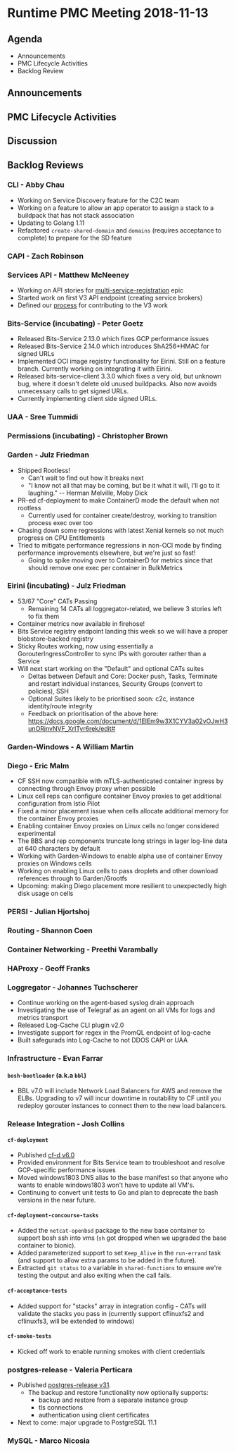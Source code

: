 # Runtime PMC Meeting 2018-11-13

## Agenda

* Announcements
* PMC Lifecycle Activities
* Backlog Review


## Announcements


## PMC Lifecycle Activities


## Discussion


## Backlog Reviews

### CLI - Abby Chau

* Working on Service Discovery feature for the C2C team
* Working on a feature to allow an app operator to assign a stack to a buildpack that has not stack association
* Updating to Golang 1.11
* Refactored `create-shared-domain` and `domains` (requires acceptance to complete) to prepare for the SD feature



### CAPI - Zach Robinson


### Services API - Matthew McNeeney
* Working on API stories for [multi-service-registration](https://www.pivotaltracker.com/epic/show/3979252) epic
* Started work on first V3 API endpoint (creating service brokers)
* Defined our [process](https://www.pivotaltracker.com/story/show/161808688) for contributing to the V3 work


### Bits-Service (incubating) - Peter Goetz

- Released Bits-Service 2.13.0 which fixes GCP performance issues
- Released Bits-Service 2.14.0 which introduces ShA256+HMAC for signed URLs
- Implemented OCI image registry functionality for Eirini. Still on a feature branch. Currently working on integrating it with Eirini.
- Released bits-service-client 3.3.0 which fixes a very old, but unknown bug, where it doesn't delete old unused buildpacks. Also now avoids unnecessary calls to get signed URLs.
- Currently implementing client side signed URLs.

### UAA - Sree Tummidi


### Permissions (incubating) - Christopher Brown


### Garden - Julz Friedman

 - Shipped Rootless!
   - Can't wait to find out how it breaks next
   - "I know not all that may be coming, but be it what it will, I'll go to it laughing.” -- Herman Melville, Moby Dick
 - PR-ed cf-deployment to make ContainerD mode the default when not rootless
   - Currently used for container create/destroy, working to transition process exec over too
 - Chasing down some regressions with latest Xenial kernels so not much progress on CPU Entitlements
 - Tried to mitigate performance regressions in non-OCI mode by finding performance improvements elsewhere, but we're just so fast!
   - Going to spike moving over to ContainerD for metrics since that should remove one exec per container in BulkMetrics

### Eirini (incubating) - Julz Friedman

 - 53/67 "Core" CATs Passing
   - Remaining 14 CATs all loggregator-related, we believe 3 stories left to fix them
 - Container metrics now available in firehose!
 - Bits Service registry endpoint landing this week so we will have a proper blobstore-backed registry
 - Sticky Routes working, now using essentially a GorouterIngressController to sync IPs with gorouter rather than a Service
 - Will next start working on the "Default" and optional CATs suites
   - Deltas between Default and Core: Docker push, Tasks, Terminate and restart individual instances, Security Groups (convert to policies), SSH
   - Optional Suites likely to be prioritised soon: c2c, instance identity/route integrity
   - Feedback on prioritisation of the above here: https://docs.google.com/document/d/1ElEm9w3X1CYV3a02vOJwH3unORjnvNVF_XrITyr6rek/edit#

### Garden-Windows - A William Martin


### Diego - Eric Malm

- CF SSH now compatible with mTLS-authenticated container ingress by connecting through Envoy proxy when possible
- Linux cell reps can configure container Envoy proxies to get additional configuration from Istio Pilot
- Fixed a minor placement issue when cells allocate additional memory for the container Envoy proxies
- Enabling container Envoy proxies on Linux cells no longer considered experimental
- The BBS and rep components truncate long strings in lager log-line data at 640 characters by default
- Working with Garden-Windows to enable alpha use of container Envoy proxies on Windows cells
- Working on enabling Linux cells to pass droplets and other download references through to Garden/Grootfs
- Upcoming: making Diego placement more resilient to unexpectedly high disk usage on cells


### PERSI - Julian Hjortshoj


### Routing - Shannon Coen


### Container Networking - Preethi Varambally


### HAProxy - Geoff Franks


### Loggregator - Johannes Tuchscherer

- Continue working on the agent-based syslog drain approach
- Investigating the use of Telegraf as an agent on all VMs for logs and metrics transport
- Released Log-Cache CLI plugin v2.0
- Investigate support for regex in the PromQL endpoint of log-cache
- Built safegurads into Log-Cache to not DDOS CAPI or UAA


### Infrastructure - Evan Farrar

#### `bosh-bootloader` (a.k.a `bbl`)
- BBL v7.0 will include Network Load Balancers for AWS and remove the ELBs. Upgrading to v7 will incur downtime in routability to CF until you redeploy gorouter instances to connect them to the new load balancers.

### Release Integration - Josh Collins

#### `cf-deployment`
- Published [cf-d v6.0](https://github.com/cloudfoundry/cf-deployment/releases/tag/v6.0.0)
- Provided environment for Bits Service team to troubleshoot and resolve GCP-specific performance issues
- Moved windows1803 DNS alias to the base manifest so that anyone who wants to enable windows1803 won't have to update all VM's.
- Continuing to convert unit tests to Go and plan to deprecate the bash versions in the near future.

#### `cf-deployment-concourse-tasks`
- Added the `netcat-openbsd` package to the new base container to support bosh ssh into vms (`sh` got dropped when we upgraded the base container to bionic).
- Added parameterized support to set `Keep_Alive` in the `run-errand` task (and support to allow extra params to be added in the future).
- Extracted `git status` to a variable in `shared-functions` to ensure we're testing the output and also exiting when the call fails.



#### `cf-acceptance-tests`
- Added support for "stacks" array in integration config - CATs will validate the stacks you pass in (currently support cflinuxfs2 and cflinuxfs3, will be extended to windows)


#### `cf-smoke-tests`
- Kicked off work to enable running smokes with client credentials


### postgres-release - Valeria Perticara

- Published [postgres-release v31](https://github.com/cloudfoundry/postgres-release/releases/tag/v31).
  - The backup and restore functionality now optionally supports:
    - backup and restore from a separate instance group
    - tls connections
    - authentication using client certificates
- Next to come: major upgrade to PostgreSQL 11.1

### MySQL - Marco Nicosia
